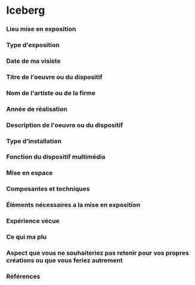 # Iceberg

### Lieu mise en exposition

### Type d'exposition

### Date de ma visiste

### Titre de l'oeuvre ou du dispositif

### Nom de l'artiste ou de la firme 

### Année de réalisation

### Description de l'oeuvre ou du dispositif

### Type d'installation 

### Fonction du dispositif multimédia

### Mise en espace 

### Composantes et techniques

### Éléments nécessaires a la mise en exposition

### Expérience vécue

### Ce qui ma plu 

### Aspect que vous ne souhaiteriez pas retenir pour vos propres créations ou que vous feriez autrement

### Références
